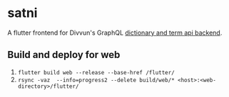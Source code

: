# satni

A flutter frontend for Divvun's GraphQL [dictionary and term api backend](https://github.com/divvun/satni-backend).

## Build and deploy for web

1. `flutter build web --release --base-href /flutter/`
1. `rsync -vaz  --info=progress2 --delete build/web/* <host>:<web-directory>/flutter/`
